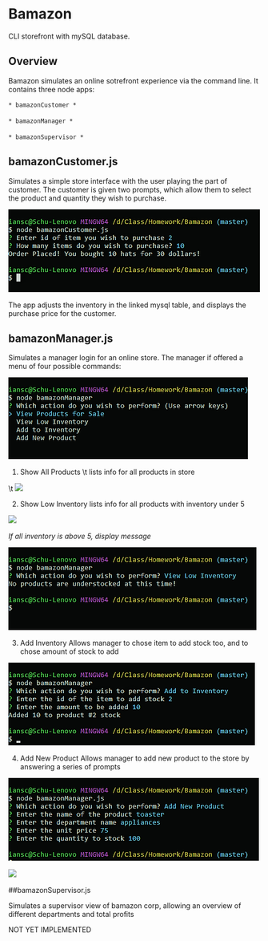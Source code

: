 # Bamazon

CLI storefront with mySQL database.

## Overview

Bamazon simulates an online sotrefront experience via the command line. 
It contains three node apps: 

    * bamazonCustomer *
    
    * bamazonManager *
    
    * bamazonSupervisor *

## bamazonCustomer.js

Simulates a simple store interface with the user playing the part of customer. 
The customer is given two prompts, which allow them to select the product and quantity they wish to purchase.

![](images/bamazonCustomer.png)

The app adjusts the inventory in the linked mysql table, and displays the purchase price for the customer.

## bamazonManager.js

Simulates a manager login for an online store. 
The manager if offered a menu of four possible commands:

![](images/Manager_Commands.png)

1. Show All Products
\t lists info for all products in store

\t ![](images/Manger_All_Products.png)

2. Show Low Inventory
lists info for all products with inventory under 5

![](images/Manger_Show_Inventory_True.png)

*If all inventory is above 5, display message*

![](images/Manager_Show_Inventory_False.png)

3. Add Inventory
Allows manager to chose item to add stock too, and to chose amount of stock to add

![](images/Manager_Add_Inventory.png)

4. Add New Product
Allows manager to add new product to the store by answering a series of prompts

![](images/Manager_Add_New_Products.png)

![](images/Manager_Add_New_Products_Done.png)

##bamazonSupervisor.js

Simulates a supervisor view of bamazon corp, allowing an overview of different departments and total profits

NOT YET IMPLEMENTED

